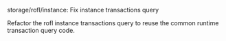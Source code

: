 storage/rofl/instance: Fix instance transactions query

Refactor the rofl instance transactions query to reuse the common
runtime transaction query code.
